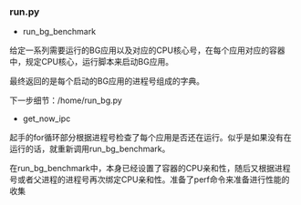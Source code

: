 ### run.py

- run_bg_benchmark

给定一系列需要运行的BG应用以及对应的CPU核心号，在每个应用对应的容器中，规定CPU核心，运行脚本来启动BG应用。

最终返回的是每个启动的BG应用的进程号组成的字典。

下一步细节：/home/run_bg.py

- get_now_ipc

起手的for循环部分根据进程号检查了每个应用是否还在运行。似乎是如果没有在运行的话，就重新调用run_bg_benchmark。

在run_bg_benchmark中，本身已经设置了容器的CPU亲和性，随后又根据进程号或者父进程的进程号再次绑定CPU亲和性。准备了perf命令来准备进行性能的收集

